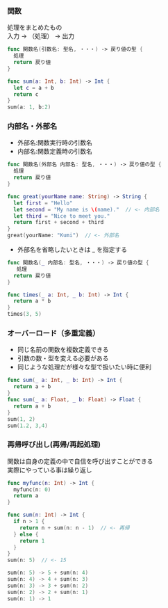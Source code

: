 ### 関数
処理をまとめたもの<br>
入力 -> （処理） -> 出力
``` swift
func 関数名(引数名: 型名, ・・・) -> 戻り値の型 {
  処理
  return 戻り値
}

func sum(a: Int, b: Int) -> Int {
  let c = a + b
  return c
}
sum(a: 1, b:2)
```

### 内部名・外部名
- 外部名:関数実行時の引数名
- 内部名:関数定義時の引数名
``` swift
func 関数名(外部名 内部名: 型名, ・・・) -> 戻り値の型 {
  処理
  return 戻り値
}

func great(yourName name: String) -> String {
  let first = "Hello"
  let second = "My name is \(name)."  // <- 内部名
  let third = "Nice to meet you."
  return first + second + third
}
great(yourName: "Kumi")  // <- 外部名
```
- 外部名を省略したいときは _ を指定する
``` swift
func 関数名(_ 内部名: 型名, ・・・) -> 戻り値の型 {
   処理
  return 戻り値
}

func times(_ a: Int, _ b: Int) -> Int {
  return a * b
}
times(3, 5)
```

### オーバーロード（多重定義）
- 同じ名前の関数を複数定義できる
- 引数の数・型を変える必要がある
- 同じような処理だが様々な型で扱いたい時に便利
``` swift
func sum(_ a: Int, _ b: Int) -> Int {
  return a + b
}
func sum(_ a: Float, _ b: Float) -> Float {
  return a + b
}
sum(1, 2)
sum(1.2, 3,4)
```

### 再帰呼び出し(再帰/再起処理)
関数は自身の定義の中で自信を呼び出すことができる<br>
実際にやっている事は繰り返し
``` swift
func myfunc(n: Int) -> Int {
  myfunc(n: 0)
  return a
}

func sum(n: Int) -> Int {
  if n > 1 {
    return n + sum(n: n - 1)  // <- 再帰
  } else {
    return 1
  }
}
sum(n: 5)  // <- 15

sum(n: 5) -> 5 + sum(n: 4)
sum(n: 4) -> 4 + sum(n: 3)
sum(n: 3) -> 3 + sum(n: 2)
sum(n: 2) -> 2 + sum(n: 1)
sum(n: 1) -> 1
```

